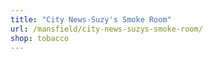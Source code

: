 ```yaml
---
title: "City News-Suzy's Smoke Room"
url: /mansfield/city-news-suzys-smoke-room/
shop: tobacco
---
```

